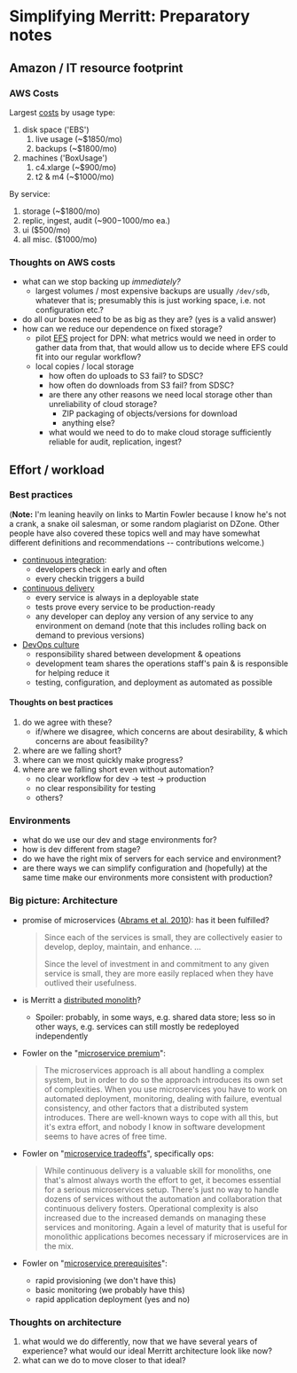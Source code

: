 # Simplifying Merritt: Preparatory notes

## Amazon / IT resource footprint

### AWS Costs

Largest [costs](https://github.com/dmolesUC3/merritt-aws/blob/master/Costs.ipynb)
by usage type:

1. disk space ('EBS')
   1. live usage (~$1850/mo)
   2. backups (~$1800/mo)
2. machines ('BoxUsage')
   1. c4.xlarge (~$900/mo)
   2. t2 & m4 (~$1000/mo)

By service:

1. storage (~$1800/mo)
2. replic, ingest, audit (~$900-$1000/mo ea.)
3. ui ($500/mo)
4. all misc. ($1000/mo)

### Thoughts on AWS costs

- what can we stop backing up _immediately?_
  - largest volumes / most expensive backups are usually `/dev/sdb`, whatever
    that is; presumably this is just working space, i.e. not configuration etc.?
- do all our boxes need to be as big as they are? (yes is a valid answer)
- how can we reduce our dependence on fixed storage?
  - pilot [EFS](https://aws.amazon.com/efs/) project for DPN: what metrics would we
    need in order to gather data from that, that would allow us to decide where EFS
    could fit into our regular workflow?
  - local copies / local storage
    - how often do uploads to S3 fail? to SDSC?
    - how often do downloads from S3 fail? from SDSC?
    - are there any other reasons we need local storage other than unreliability
      of cloud storage?
      - ZIP packaging of objects/versions for download
      - anything else?
    - what would we need to do to make cloud storage sufficiently reliable
      for audit, replication, ingest?

## Effort / workload

### Best practices

(**Note:** I'm leaning heavily on links to Martin Fowler because I know he's
not a crank, a snake oil salesman, or some random plagiarist on DZone. Other
people have also covered these topics well and may have somewhat different
definitions and recommendations -- contributions welcome.)

- [continuous integration](https://martinfowler.com/articles/continuousIntegration.html):
  - developers check in early and often
  - every checkin triggers a build
- [continuous delivery](https://martinfowler.com/bliki/ContinuousDelivery.html)
  - every service is always in a deployable state
  - tests prove every service to be production-ready
  - any developer can deploy any version of any service to any environment on demand
    (note that this includes rolling back on demand to previous versions)
- [DevOps culture](https://martinfowler.com/bliki/DevOpsCulture.html)
  - responsibility shared between development & opeations
  - development team shares the operations staff's pain & is responsible
    for helping reduce it
  - testing, configuration, and deployment as automated as possible

#### Thoughts on best practices

1. do we agree with these?
   - if/where we disagree, which concerns are about desirability, & which
     concerns are about feasibility?
2. where are we falling short?
3. where can we most quickly make progress?
4. where are we falling short even without automation?
   - no clear workflow for dev -> test -> production
   - no clear responsibility for testing
   - others?

### Environments

- what do we use our dev and stage environments for?
- how is dev different from stage?
- do we have the right mix of servers for each service and environment?
- are there ways we can simplify configuration and (hopefully) at the
  same time make our environments more consistent with production?

### Big picture: Architecture

- promise of microservices ([Abrams et al.
  2010](https://services.phaidra.univie.ac.at/api/object/o:294039/diss/Content/get)):
  has it been fulfilled?

  > Since each of the services is small, they are collectively easier to
  > develop, deploy, maintain, and enhance. …
  >
  > Since the level of investment in and commitment to any given service
  > is small, they are more easily replaced when they have outlived their
  > usefulness.

- is Merritt a [distributed
  monolith](https://www.simplethread.com/youre-not-actually-building-microservices/)?
  - Spoiler: probably, in some ways, e.g. shared data store; less so in
    other ways, e.g. services can still mostly be redeployed independently
- Fowler on the "[microservice
  premium](https://martinfowler.com/bliki/MicroservicePremium.html)":

  > The microservices approach is all about handling a complex system, but
  > in order to do so the approach introduces its own set of complexities.
  > When you use microservices you have to work on automated deployment,
  > monitoring, dealing with failure, eventual consistency, and other
  > factors that a distributed system introduces. There are well-known ways
  > to cope with all this, but it's extra effort, and nobody I know in
  > software development seems to have acres of free time.

- Fowler on "[microservice
  tradeoffs](https://martinfowler.com/articles/microservice-trade-offs.html)",
  specifically ops:

  > While continuous delivery is a valuable skill for monoliths, one that's
  > almost always worth the effort to get, it becomes essential for a
  > serious microservices setup. There's just no way to handle dozens of
  > services without the automation and collaboration that continuous
  > delivery fosters. Operational complexity is also increased due to the
  > increased demands on managing these services and monitoring. Again a
  > level of maturity that is useful for monolithic applications becomes
  > necessary if microservices are in the mix.

- Fowler on "[microservice
  prerequisites](https://martinfowler.com/bliki/MicroservicePrerequisites.html)":
  - rapid provisioning (we don't have this)
  - basic monitoring (we probably have this)
  - rapid application deployment (yes and no)

### Thoughts on architecture

1. what would we do differently, now that we have several years of experience?
   what would our ideal Merritt architecture look like now?
2. what can we do to move closer to that ideal?
